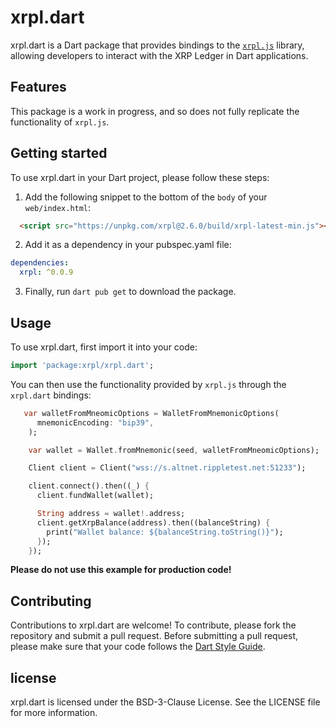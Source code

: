 # xrpl.dart

xrpl.dart is a Dart package that provides bindings to the [`xrpl.js`](https://js.xrpl.org/) library, allowing developers to interact with the XRP Ledger in Dart applications.

## Features

This package is a work in progress, and so does not fully replicate the functionality of `xrpl.js`.

## Getting started

To use xrpl.dart in your Dart project, please follow these steps:
1. Add the following snippet to the bottom of the `body` of your `web/index.html`:
```html
  <script src="https://unpkg.com/xrpl@2.6.0/build/xrpl-latest-min.js"></script>
```

2.  Add it as a dependency in your pubspec.yaml file:

```yaml
dependencies:
  xrpl: ^0.0.9
```

3. Finally, run `dart pub get` to download the package.

## Usage

To use xrpl.dart, first import it into your code:

```dart
import 'package:xrpl/xrpl.dart';
```

You can then use the functionality provided by `xrpl.js` through the `xrpl.dart` bindings:

```dart
   var walletFromMneomicOptions = WalletFromMnemonicOptions(
      mnemonicEncoding: "bip39",
    );

    var wallet = Wallet.fromMnemonic(seed, walletFromMneomicOptions);

    Client client = Client("wss://s.altnet.rippletest.net:51233");

    client.connect().then((_) {
      client.fundWallet(wallet);

      String address = wallet!.address;
      client.getXrpBalance(address).then((balanceString) {
        print("Wallet balance: ${balanceString.toString()}");
      });
    });
```
**Please do not use this example for production code!**

## Contributing
Contributions to xrpl.dart are welcome! To contribute, please fork the repository and submit a pull request. Before submitting a pull request, please make sure that your code follows the [Dart Style Guide](https://dart.dev/guides/language/effective-dart/style).

## license
xrpl.dart is licensed under the BSD-3-Clause License. See the LICENSE file for more information.
